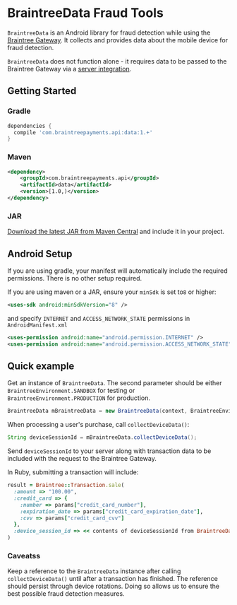 # BraintreeData Fraud Tools

`BraintreeData` is an Android library for fraud detection while using the [Braintree Gateway](http://braintreepayments.com/).
It collects and provides data about the mobile device for fraud detection.

`BraintreeData` does not function alone - it requires data to be passed to the Braintree Gateway via a [server integration](https://developers.braintreepayments.com/android/start/hello-server).

## Getting Started

### Gradle

```groovy
dependencies {
  compile 'com.braintreepayments.api:data:1.+'
}
```

### Maven

```xml
<dependency>
    <groupId>com.braintreepayments.api</groupId>
    <artifactId>data</artifactId>
    <version>[1.0,)</version>
</dependency>
```

### JAR

[Download the latest JAR from Maven Central](http://repository.sonatype.org/service/local/artifact/maven/redirect?r=central-proxy&g=com.braintreepayments.api&a=data&v=LATEST) and include it in your project.

## Android Setup

If you are using gradle, your manifest will automatically include the required permissions. There is no
other setup required.

If you are using maven or a JAR, ensure your `minSdk` is set to`8` or higher:

```xml
<uses-sdk android:minSdkVersion="8" />
```

and specify `INTERNET` and `ACCESS_NETWORK_STATE` permissions in `AndroidManifest.xml`

```xml
<uses-permission android:name="android.permission.INTERNET" /> 
<uses-permission android:name="android.permission.ACCESS_NETWORK_STATE" />
```

## Quick example

Get an instance of `BraintreeData`. The second parameter should be either `BraintreeEnvironment.SANDBOX` for testing
or `BraintreeEnvironment.PRODUCTION` for production.

```java
BraintreeData mBraintreeData = new BraintreeData(context, BraintreeEnvironment.PRODUCTION);
```

When processing a user's purchase, call `collectDeviceData()`:

```java
String deviceSessionId = mBraintreeData.collectDeviceData();
```

Send `deviceSessionId` to your server along with transaction data to be included with the request to the Braintree Gateway.

In Ruby, submitting a transaction will include:

```ruby
result = Braintree::Transaction.sale(
  :amount => "100.00",
  :credit_card => {
    :number => params["credit_card_number"],
    :expiration_date => params["credit_card_expiration_date"],
    :cvv => params["credit_card_cvv"]
  },
  :device_session_id => << contents of deviceSessionId from BraintreeData.collectDeviceData() >>
)
```

### Caveatss

Keep a reference to the `BraintreeData` instance after calling `collectDeviceData()` until after
a transaction has finished. The reference should persist through device rotations. Doing so allows
us to ensure the best possible fraud detection measures.